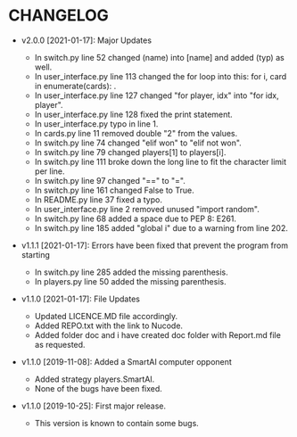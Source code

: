 # CHANGELOG
* v2.0.0 [2021-01-17]: Major Updates 
  - In switch.py line 52 changed (name) into [name] and added (typ) as well.
  - In user_interface.py line 113 changed the for loop into this: for i, card in enumerate(cards): .
  - In user_interface.py line 127 changed "for player, idx" into "for idx, player".
  - In user_interface.py line 128 fixed the print statement.
  - In user_interface.py typo in line 1.
  - In cards.py line 11 removed double "2" from the values.
  - In switch.py line 74 changed "elif won" to "elif not won".
  - In switch.py line 79 changed players[1] to players[i].
  - In switch.py line 111 broke down the long line to fit  the character limit per line.
  - In switch.py line 97 changed "==" to "=".
  - In switch.py line 161 changed False to True. 
  - In README.py line 37 fixed a typo.
  - In user_interface.py line 2 removed unused "import random".
  - In switch.py line 68 added a space due to PEP 8: E261.
  - In switch.py line 185 added "global i" due to a warning from line 202.

* v1.1.1 [2021-01-17]: Errors have been fixed that prevent the program from starting
  - In switch.py line 285 added the missing parenthesis.
  - In players.py line 50 added the missing parenthesis.
 
* v1.1.0 [2021-01-17]: File Updates
  - Updated LICENCE.MD file accordingly.
  - Added REPO.txt with the link to Nucode.
  - Added folder doc and i have created doc folder with Report.md file as requested.

* v1.1.0 [2019-11-08]: Added a SmartAI computer opponent
  - Added strategy players.SmartAI.
  - None of the bugs have been fixed.

* v1.1.0 [2019-10-25]: First major release.
  - This version is known to contain some bugs.
